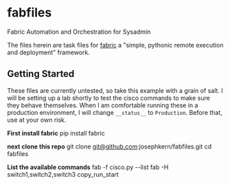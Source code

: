 fabfiles
========

Fabric Automation and Orchestration for Sysadmin

The files herein are task files for [fabric][fab] a "simple, pythonic
remote execution and deployment" framework.

Getting Started
---------------

These files are currently untested, so take this example with a grain
of salt. I will be setting up a lab shortly to test the cisco commands
to make sure they behave themselves. When I am comfortable running
these in a production environment, I will change `__status__` to
`Production`. Before that, use at your own risk.

__First install fabric__
	pip install fabric
	
__next clone this repo__
	git clone git@github.com:josephkern/fabfiles.git
	cd fabfiles

__List the available commands__
	fab -f cisco.py --list
	fab -H switch1,switch2,switch3 copy_run_start

[fab]: https://github.com/fabric/fabric
